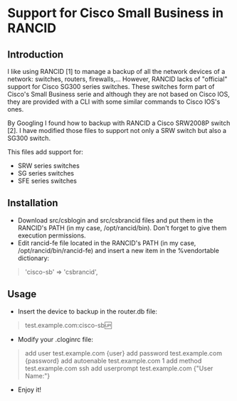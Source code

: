 Support for Cisco Small Business in RANCID
==========================================

Introduction
------------

I like using RANCID [1] to manage a backup of all the network devices of a 
network: switches, routers, firewalls,... However, RANCID lacks of "official"
support for Cisco SG300 series switches. These switches form part of 
Cisco's Small Business serie and although they are not based on Cisco IOS,
they are provided with a CLI with some similar commands to Cisco IOS's ones.

By Googling I found how to backup with RANCID a Cisco SRW2008P switch [2]. I
have modified those files to support not only a SRW switch but also a SG300
switch.

This files add support for:
- SRW series switches
- SG series switches
- SFE series switches

Installation
------------

- Download src/csblogin and src/csbrancid files and put them in the 
  RANCID's PATH (in my case, /opt/rancid/bin). Don't forget to give them 
  execution permissions.
- Edit rancid-fe file located in the RANCID's PATH (in my case,
  /opt/rancid/bin/rancid-fe) and insert a new item in the %vendortable
  dictionary:

>
>  'cisco-sb'        => 'csbrancid',
>

Usage
-----

- Insert the device to backup in the router.db file:

>
> test.example.com:cisco-sb:up:
>

- Modify your .cloginrc file:

>
> add user test.example.com        {user}
> add password test.example.com     {password}
> add autoenable test.example.com    1
> add method test.example.com        ssh
> add userprompt test.example.com  {"User Name:"}
>

- Enjoy it!

